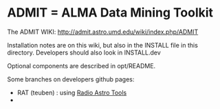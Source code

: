 #  ADMIT = ALMA Data Mining Toolkit 


The ADMIT WIKI:  http://admit.astro.umd.edu/wiki/index.php/ADMIT

Installation notes are on this wiki, but also in the INSTALL file in this
directory. Developers should also look in INSTALL.dev

Optional components are described in opt/README.

Some branches on developers github pages:
* RAT (teuben) : using [Radio Astro Tools](http://radio-astro-tools.github.io/)
* 


